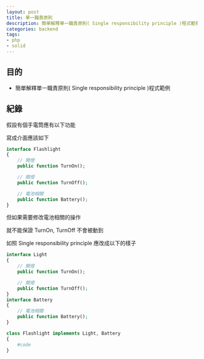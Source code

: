 ```yaml
---
layout: post
title: 單一職責原則
description: 簡單解釋單一職責原則( Single responsibility principle )程式範例
categories: backend
tags:
- php
- solid
---
```

## 目的 ##

 - 簡單解釋單一職責原則( Single responsibility principle )程式範例
 <!-- more -->
 
## 紀錄 ##



假設有個手電筒應有以下功能

寫成介面應該如下
````php
interface Flashlight
{
    // 開燈
    public function TurnOn();

    // 關燈
    public function TurnOff();

    // 電池相關
    public function Battery();
}
````

但如果需要修改電池相關的操作

就不能保證 TurnOn, TurnOff 不會被動到

如照 Single responsibility principle 應改成以下的樣子

````php
interface Light
{
    // 開燈
    public function TurnOn();

    // 關燈
    public function TurnOff();
}
interface Battery
{
    // 電池相關
    public function Battery();
}
````

````php
class Flashlight implements Light, Battery
{
    #code
}
````
